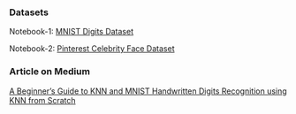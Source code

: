 ### Datasets
Notebook-1:
[MNIST Digits Dataset](http://yann.lecun.com/exdb/mnist/)

Notebook-2:
[Pinterest Celebrity Face Dataset](https://www.kaggle.com/hereisburak/pins-face-recognition/version/1)

### Article on Medium
[A Beginner’s Guide to KNN and MNIST Handwritten Digits Recognition using KNN from Scratch](https://tp6145.medium.com/a-beginners-guide-to-knn-and-mnist-handwritten-digits-recognition-using-knn-from-scratch-df6fb982748a)
